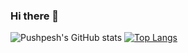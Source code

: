 ### Hi there 👋

![Pushpesh's GitHub stats](https://github-readme-stats.vercel.app/api?username=xPushpeshx&show_icons=true&theme=dracula)
[![Top Langs](https://github-readme-stats.vercel.app/api/top-langs/?username=xPushpeshx&layout=compact)](https://github.com/xPushpeshx/github-readme-stats)
